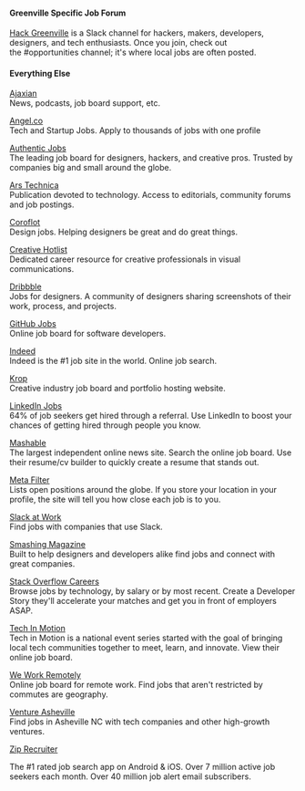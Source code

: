 <div><h4>Greenville Specific Job Forum</h4><p><a href="https://hackgreenville.typeform.com/to/sBMjCF" target="_blank">Hack Greenville</a>&nbsp;is a Slack channel for hackers, makers, developers, designers, and tech enthusiasts. Once you join, check out the&nbsp;#opportunities channel; it's&nbsp;where local jobs are often posted.</p><h4>Everything Else</h4><p><a href="http://jobs.ajaxian.com/" target="_blank">Ajaxian</a><br>News, podcasts, job board support, etc.<br></p><p><a href="http://angel.co/jobs" target="_blank">Angel.co</a><br>Tech and Startup Jobs.&nbsp;Apply to thousands of jobs with one profile</p><p><a href="http://authenticjobs.com/" target="_blank">Authentic Jobs</a><span class="redactor-invisible-space"><br>The leading job board for designers, hackers, and creative pros.<span class="redactor-invisible-space">&nbsp;Trusted by companies big and small around the globe.<br></span></span></p><p><span class="redactor-invisible-space"><span class="redactor-invisible-space"><a href="http://arstechnica.com/jobs/" target="_blank">Ars Technica</a><span class="redactor-invisible-space"><br>Publication devoted to technology<span class="redactor-invisible-space">. A<span class="redactor-invisible-space">ccess to editorials, community forums and job postings.</span><br></span></span></span></span></p><p><span class="redactor-invisible-space"><span class="redactor-invisible-space"><span class="redactor-invisible-space"><span class="redactor-invisible-space"><span class="redactor-invisible-space"><a href="http://www.coroflot.com/jobs" target="_blank">Coroflot</a><span class="redactor-invisible-space"><br>Design jobs. Helping designers be great and do great things<span class="redactor-invisible-space">.</span></span></span></span></span></span></span></p><p><a href="http://www.creativehotlist.com/" target="_blank">Creative Hotlist</a><br>Dedicated career resource for creative professionals in visual communications<span class="redactor-invisible-space">.</span></p><p><span class="redactor-invisible-space"><a href="http://dribbble.com/jobs/" target="_blank">Dribbble</a><span class="redactor-invisible-space"><br>Jobs for designers. A&nbsp;community of designers sharing screenshots of their work, process, and projects.</span></span></p><p><span class="redactor-invisible-space"><span class="redactor-invisible-space"><span class="redactor-invisible-space"><a href="https://jobs.github.com/" target="_blank">GitHub Jobs<br></a><span class="redactor-invisible-space">Online job board for&nbsp;software developers.</span></span></span></span></p><p><span class="redactor-invisible-space"><span class="redactor-invisible-space"><span class="redactor-invisible-space"><span class="redactor-invisible-space"><a href="http://indeed.com/" target="_blank">Indeed</a><span class="redactor-invisible-space"><br>Indeed is the #1 job site in the world<span class="redactor-invisible-space">. Online job search.</span></span></span></span></span></span></p><p><a href="http://www.krop.com/" target="_blank">Krop<br></a>Creative industry job board and portfolio hosting website.<br></p><p><a href="https://www.linkedin.com/jobs/" target="_blank">LinkedIn Jobs<br></a>64% of job seekers get hired through a referral. Use LinkedIn to boost your chances of getting hired through people you know.<span class="redactor-invisible-space"><br></span></p><p><span class="redactor-invisible-space"><a href="http://jobs.mashable.com/jobs/search/results" target="_blank">Mashable<br></a>The largest independent online news site. Search the online job board. Use their resume/cv builder to quickly create a resume that stands out<span class="redactor-invisible-space">.</span><span class="redactor-invisible-space"><br></span></span></p><p><span class="redactor-invisible-space"><a href="http://jobs.metafilter.com/" target="_blank">Meta Filter<br></a>Lists open positions around the globe.&nbsp;If you store your location in your profile, the site will tell you how close each job is to you.</span></p><p><a href="http://slackatwork.com/#s=1" target="_blank">Slack at Work<br></a>Find&nbsp;jobs with&nbsp;companies that use Slack.</p><p><a href="http://jobs.smashingmagazine.com/" target="_blank">Smashing Magazine<br></a>Built to help designers and developers alike&nbsp;find jobs and connect with great companies.<br></p><p><a href="http://jobety.com/" target="_blank"></a><a href="http://careers.stackoverflow.com/jobs" target="_blank">Stack Overflow Careers<br></a>Browse jobs by technology, by salary or by most recent. Create a Developer Story they'll accelerate your matches and get you in front of employers ASAP.</p><p><a href="http://www.techinmotionevents.com/jobs" target="_blank">Tech In Motion</a><br>Tech in Motion is a national event series started with the goal of bringing local tech communities together to meet, learn, and innovate. View their online job board.</p><p><a href="http://authenticjobs.com/" target="_blank">We Work Remotely<br></a>Online job board for remote work.&nbsp;Find jobs that aren't restricted by commutes are geography.</p><p><a href="http://ventureasheville.com/jobs/" target="_blank">Venture&nbspAsheville<br></a>Find&nbsp;jobs in Asheville NC with tech companies and other high-growth ventures.</p><p><a href="http://jobs.smashingmagazine.com/" target="_blank">Zip Recruiter</a><br></p><p>The #1 rated job search app on Android &amp; iOS. Over 7 million active job seekers each month. Over 40 million job alert email subscribers.</p></div>
